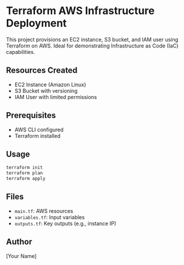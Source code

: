 # Terraform AWS Infrastructure Deployment

This project provisions an EC2 instance, S3 bucket, and IAM user using Terraform on AWS. Ideal for demonstrating Infrastructure as Code (IaC) capabilities.

## Resources Created
- EC2 Instance (Amazon Linux)
- S3 Bucket with versioning
- IAM User with limited permissions

## Prerequisites
- AWS CLI configured
- Terraform installed

## Usage
```bash
terraform init
terraform plan
terraform apply
```

## Files
- `main.tf`: AWS resources
- `variables.tf`: Input variables
- `outputs.tf`: Key outputs (e.g., instance IP)

## Author
[Your Name]
